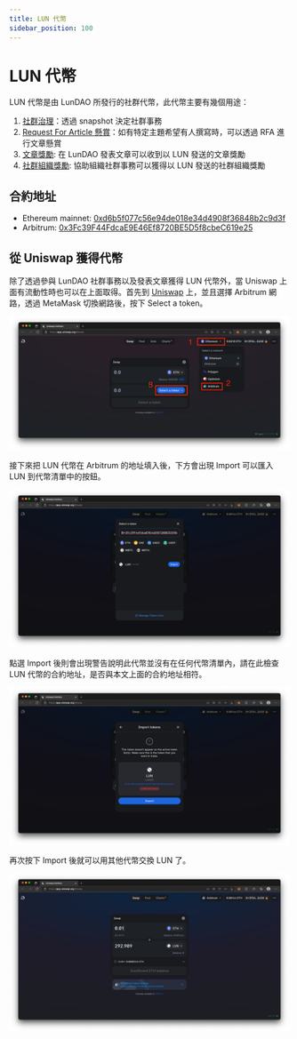 ```yaml
---
title: LUN 代幣
sidebar_position: 100
---
```

# LUN 代幣
LUN 代幣是由 LunDAO 所發行的社群代幣，此代幣主要有幾個用途：
1. [社群治理][1]：透過 snapshot 決定社群事務
2. [Request For Article 懸賞][2]：如有特定主題希望有人撰寫時，可以透過 RFA 進行文章懸賞
3. [文章獎勵][3]: 在 LunDAO 發表文章可以收到以 LUN 發送的文章獎勵
4. [社群組織獎勵][6]: 協助組織社群事務可以獲得以 LUN 發送的社群組織獎勵

## 合約地址
- Ethereum mainnet: [0xd6b5f077c56e94de018e34d4908f36848b2c9d3f][4]
- Arbitrum: [0x3Fc39F44FdcaE9E46Ef8720BE5D5f8cbeC619e25][5]

## 從 Uniswap 獲得代幣
除了透過參與 LunDAO 社群事務以及發表文章獲得 LUN 代幣外，當 Uniswap 上面有流動性時也可以在上面取得。首先到 [Uniswap][7] 上，並且選擇 Arbitrum 網路，透過 MetaMask 切換網路後，按下 Select a token。

![Select arbitrum network and click select a token](./assets/uniswap-select-lun-token.png)

接下來把 LUN 代幣在 Arbitrum 的地址填入後，下方會出現 Import 可以匯入 LUN 到代幣清單中的按鈕。

![fill lun contract address on arbitrum and import](./assets/uniswap-fill-lun-address.png)

點選 Import 後則會出現警告說明此代幣並沒有在任何代幣清單內，請在此檢查 LUN 代幣的合約地址，是否與本文上面的合約地址相符。

![show token warning since LUN is not on the active token list](./assets/uniswap-lun-token-warning.png)

再次按下 Import 後就可以用其他代幣交換 LUN 了。

![use eth to swap lun token](./assets/uniswap-swap-lun-token.png)


[1]: https://snapshot.org/#/lundao.eth
[2]: request-for-article
[3]: publish-reward
[4]: https://etherscan.io/address/0xd6b5f077c56e94de018e34d4908f36848b2c9d3f
[5]: https://arbiscan.io/address/0x3Fc39F44FdcaE9E46Ef8720BE5D5f8cbeC619e25
[6]: organization-reward
[7]: https://app.uniswap.org/#/swap

